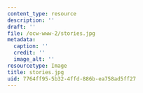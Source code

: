 ```yaml
---
content_type: resource
description: ''
draft: ''
file: /ocw-www-2/stories.jpg
metadata:
  caption: ''
  credit: ''
  image_alt: ''
resourcetype: Image
title: stories.jpg
uid: 7764ff95-5b32-4ffd-886b-ea758ad5ff27
---
```

